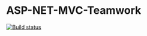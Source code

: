 # ASP-NET-MVC-Teamwork
[![Build status](https://ci.appveyor.com/api/projects/status/6j7ug6uprgw6qaft?svg=true)](https://ci.appveyor.com/project/Merhatt/asp-net-mvc-teamwork)
